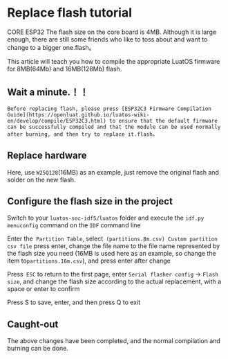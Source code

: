 # Replace flash tutorial

CORE ESP32 The flash size on the core board is 4MB. Although it is large enough, there are still some friends who like to toss about and want to change to a bigger one.flash。

This article will teach you how to compile the appropriate LuatOS firmware for 8MB(64Mb) and 16MB(128Mb) flash.

## **Wait a minute.！！**

```{warning}
Before replacing flash, please press [ESP32C3 Firmware Compilation Guide](https://openluat.github.io/luatos-wiki-en/develop/compile/ESP32C3.html) to ensure that the default firmware can be successfully compiled and that the module can be used normally after burning, and then try to replace it.flash。
```

## Replace hardware

Here, use `W25Q128`(16MB) as an example, just remove the original flash and solder on the new flash.

## Configure the flash size in the project

Switch to your `luatos-soc-idf5/luatos` folder and execute the `idf.py menuconfig` command on the `IDF` command line

Enter the` Partition Table`, select` (partitions.8m.csv) Custom partition csv file` press enter, change the file name to the file name represented by the flash size you need (16MB is used here as an example, so change the item to` partitions.16m.csv `), and press enter after change

Press` ESC` to return to the first page, enter `Serial flasher config` -> `Flash size`, and change the flash size according to the actual replacement, with a space or enter to confirm

Press S to save, enter, and then press Q to exit

## Caught-out

The above changes have been completed, and the normal compilation and burning can be done.
